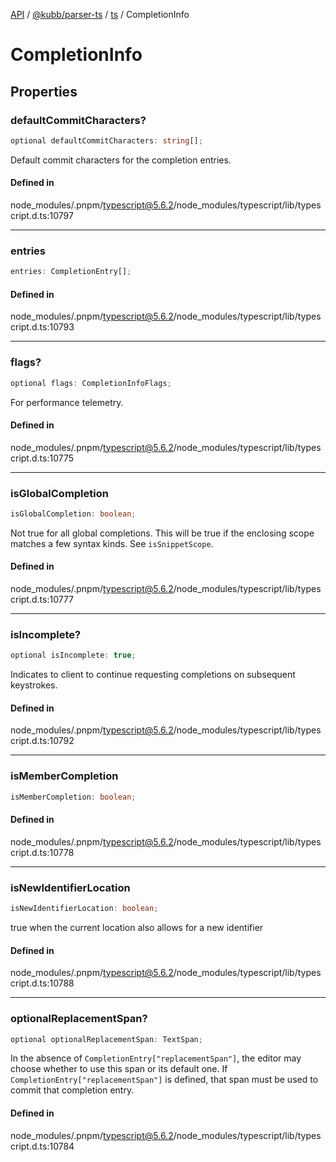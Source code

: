[API](../../../../../packages.md) / [@kubb/parser-ts](../../../index.md) / [ts](../index.md) / CompletionInfo

# CompletionInfo

## Properties

### defaultCommitCharacters?

```ts
optional defaultCommitCharacters: string[];
```

Default commit characters for the completion entries.

#### Defined in

node\_modules/.pnpm/typescript@5.6.2/node\_modules/typescript/lib/typescript.d.ts:10797

***

### entries

```ts
entries: CompletionEntry[];
```

#### Defined in

node\_modules/.pnpm/typescript@5.6.2/node\_modules/typescript/lib/typescript.d.ts:10793

***

### flags?

```ts
optional flags: CompletionInfoFlags;
```

For performance telemetry.

#### Defined in

node\_modules/.pnpm/typescript@5.6.2/node\_modules/typescript/lib/typescript.d.ts:10775

***

### isGlobalCompletion

```ts
isGlobalCompletion: boolean;
```

Not true for all global completions. This will be true if the enclosing scope matches a few syntax kinds. See `isSnippetScope`.

#### Defined in

node\_modules/.pnpm/typescript@5.6.2/node\_modules/typescript/lib/typescript.d.ts:10777

***

### isIncomplete?

```ts
optional isIncomplete: true;
```

Indicates to client to continue requesting completions on subsequent keystrokes.

#### Defined in

node\_modules/.pnpm/typescript@5.6.2/node\_modules/typescript/lib/typescript.d.ts:10792

***

### isMemberCompletion

```ts
isMemberCompletion: boolean;
```

#### Defined in

node\_modules/.pnpm/typescript@5.6.2/node\_modules/typescript/lib/typescript.d.ts:10778

***

### isNewIdentifierLocation

```ts
isNewIdentifierLocation: boolean;
```

true when the current location also allows for a new identifier

#### Defined in

node\_modules/.pnpm/typescript@5.6.2/node\_modules/typescript/lib/typescript.d.ts:10788

***

### optionalReplacementSpan?

```ts
optional optionalReplacementSpan: TextSpan;
```

In the absence of `CompletionEntry["replacementSpan"]`, the editor may choose whether to use
this span or its default one. If `CompletionEntry["replacementSpan"]` is defined, that span
must be used to commit that completion entry.

#### Defined in

node\_modules/.pnpm/typescript@5.6.2/node\_modules/typescript/lib/typescript.d.ts:10784
